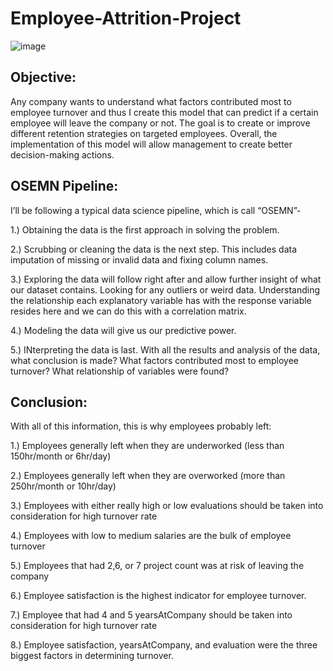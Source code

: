 # Employee-Attrition-Project
![image](https://user-images.githubusercontent.com/100846110/185213076-a52ec926-cf95-48e8-9009-d4d4c31bbdd1.png)

## Objective:
Any company wants to understand what factors contributed most to employee turnover and thus I create this model that can predict if a certain employee will leave the company or not. The goal is to create or improve different retention strategies on targeted employees. Overall, the implementation of this model will allow management to create better decision-making actions.

## OSEMN Pipeline:
I’ll be following a typical data science pipeline, which is call “OSEMN”-

1.) Obtaining the data is the first approach in solving the problem.

2.) Scrubbing or cleaning the data is the next step. This includes data imputation of missing or invalid data and fixing column names.

3.) Exploring the data will follow right after and allow further insight of what our dataset contains. Looking for any outliers or weird data. Understanding the relationship each explanatory variable has with the response variable resides here and we can do this with a correlation matrix.

4.) Modeling the data will give us our predictive power.

5.) INterpreting the data is last. With all the results and analysis of the data, what conclusion is made? What factors contributed most to employee turnover? What relationship of variables were found?
## Conclusion:
With all of this information, this is why employees probably left:

1.) Employees generally left when they are underworked (less than 150hr/month or 6hr/day)

2.) Employees generally left when they are overworked (more than 250hr/month or 10hr/day)

3.) Employees with either really high or low evaluations should be taken into consideration for high turnover rate

4.) Employees with low to medium salaries are the bulk of employee turnover

5.) Employees that had 2,6, or 7 project count was at risk of leaving the company

6.) Employee satisfaction is the highest indicator for employee turnover.

7.) Employee that had 4 and 5 yearsAtCompany should be taken into consideration for high turnover rate

8.) Employee satisfaction, yearsAtCompany, and evaluation were the three biggest factors in determining turnover.

